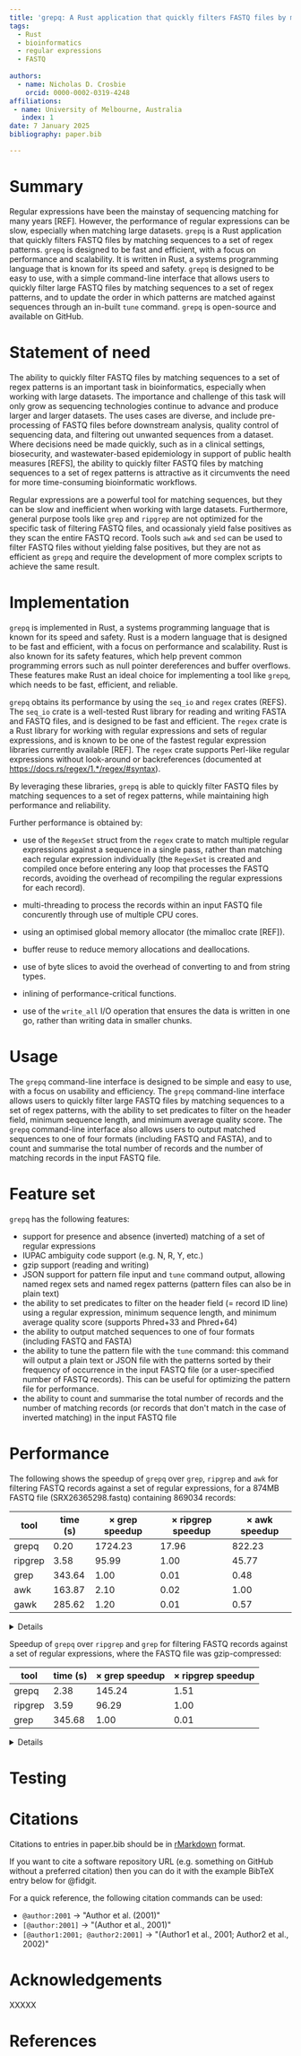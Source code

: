 ```yaml
---
title: 'grepq: A Rust application that quickly filters FASTQ files by matching sequences to a set of regex patterns.'
tags:
  - Rust
  - bioinformatics
  - regular expressions
  - FASTQ
 
authors:
  - name: Nicholas D. Crosbie 
    orcid: 0000-0002-0319-4248
affiliations:
 - name: University of Melbourne, Australia
   index: 1
date: 7 January 2025
bibliography: paper.bib

---
```


# Summary

Regular expressions have been the mainstay of sequencing matching for many years [REF]. However, the performance of regular expressions can be slow, especially when matching large datasets. `grepq` is a Rust application that quickly filters FASTQ files by matching sequences to a set of regex patterns. `grepq` is designed to be fast and efficient, with a focus on performance and scalability. It is written in Rust, a systems programming language that is known for its speed and safety. `grepq` is designed to be easy to use, with a simple command-line interface that allows users to quickly filter large FASTQ files by matching sequences to a set of regex patterns, and to update the order in which patterns are matched against sequences through an in-built `tune` command. `grepq` is open-source and available on GitHub.

# Statement of need

The ability to quickly filter FASTQ files by matching sequences to a set of regex patterns is an important task in bioinformatics, especially when working with large datasets. The importance and challenge of this task will only grow as sequencing technologies continue to advance and produce larger and larger datasets. The uses cases are diverse, and include pre-processing of FASTQ files before downstream analysis, quality control of sequencing data, and filtering out unwanted sequences from a dataset. Where decisions need be made quickly, such as in a clinical settings, biosecurity, and wastewater-based epidemiology in support of public health measures [REFS], the ability to quickly filter FASTQ files by matching sequences to a set of regex patterns is attractive as it circumvents the need for more time-consuming bioinformatic workflows.

Regular expressions are a powerful tool for matching sequences, but they can be slow and inefficient when working with large datasets. Furthermore, general purpose tools like `grep` and `ripgrep` are not optimized for the specific task of filtering FASTQ files, and ocassionaly yield false positives as they scan the entire FASTQ record. Tools such `awk` and `sed` can be used to filter FASTQ files without yielding false positives, but they are not as efficient as `grepq` and require the development of more complex scripts to achieve the same result.

# Implementation

`grepq` is implemented in Rust, a systems programming language that is known for its speed and safety. Rust is a modern language that is designed to be fast and efficient, with a focus on performance and scalability. Rust is also known for its safety features, which help prevent common programming errors such as null pointer dereferences and buffer overflows. These features make Rust an ideal choice for implementing a tool like `grepq`, which needs to be fast, efficient, and reliable.

`grepq` obtains its performance by using the `seq_io` and `regex` crates (REFS). The `seq_io` crate is a well-tested Rust library for reading and writing FASTA and FASTQ files, and is designed to be fast and efficient. The `regex` crate is a Rust library for working with regular expressions and sets of regular expressions, and is known to be one of the fastest regular expression libraries currently available [REF]. The `regex` crate supports Perl-like regular expressions without look-around or backreferences (documented at <https://docs.rs/regex/1.*/regex/#syntax>).

By leveraging these libraries, `grepq` is able to quickly filter FASTQ files by matching sequences to a set of regex patterns, while maintaining high performance and reliability.

Further performance is obtained by:

- use of the `RegexSet` struct from the `regex` crate to match multiple regular expressions against a sequence in a single pass, rather than matching each regular expression individually (the `RegexSet` is created and compiled once before entering any loop that processes the FASTQ records, avoiding the overhead of recompiling the regular expressions for each record).

- multi-threading to process the records within an input FASTQ file concurently through use of multiple CPU cores.

- using an optimised global memory allocator (the mimalloc crate [REF]).

- buffer reuse to reduce memory allocations and deallocations.

- use of byte slices to avoid the overhead of converting to and from string types.

- inlining of performance-critical functions.

- use of the `write_all` I/O operation that ensures the data is written in one go, rather than writing data in smaller chunks.

# Usage

The `grepq` command-line interface is designed to be simple and easy to use, with a focus on usability and efficiency. The `grepq` command-line interface allows users to quickly filter large FASTQ files by matching sequences to a set of regex patterns, with the ability to set predicates to filter on the header field, minimum sequence length, and minimum average quality score. The `grepq` command-line interface also allows users to output matched sequences to one of four formats (including FASTQ and FASTA), and to count and summarise the total number of records and the number of matching records in the input FASTQ file.

# Feature set

`grepq` has the following features:

- support for presence and absence (inverted) matching of a set of regular expressions
- IUPAC ambiguity code support (e.g. N, R, Y, etc.)
- gzip support (reading and writing)
- JSON support for pattern file input and `tune` command output, allowing named regex sets and named regex patterns (pattern files can also be in plain text)
- the ability to set predicates to filter on the header field (= record ID line) using a regular expression, minimum sequence length, and minimum average quality score (supports Phred+33 and Phred+64)
- the ability to output matched sequences to one of four formats (including FASTQ and FASTA)
- the ability to tune the pattern file with the `tune` command: this command will output a plain text or JSON file with the patterns sorted by their frequency of occurrence in the input FASTQ file (or a user-specified number of FASTQ records). This can be useful for optimizing the pattern file for performance.
- the ability to count and summarise the total number of records and the number of matching records (or records that don't match in the case of inverted matching) in the input FASTQ file

# Performance

The following shows the speedup of `grepq` over `grep`, `ripgrep` and `awk` for filtering FASTQ records against a set of regular expressions, for a 874MB FASTQ file (SRX26365298.fastq) containing 869034 records:

| tool    | time (s)  | &times; grep speedup | &times; ripgrep speedup | &times; awk speedup |
|---------|-----------|----------------------|-------------------------| ------------------- |
| grepq   |   0.20    | 1724.23              | 17.96                   | 822.23
| ripgrep |   3.58    |   95.99              |  1.00                   |  45.77
| grep    | 343.64    |    1.00              |  0.01                   |   0.48
| awk     | 163.87    |    2.10              |  0.02                   |   1.00
| gawk    | 285.62    |    1.20              |  0.01                   |   0.57

<details>
  <summary>Details</summary>
  <p>2022 model Mac Studio with 32GB RAM and Apple M1 max chip running macOS 15.0.1. The FASTQ file (SRX26365298.fastq) was 874MB in size and was stored on the internal SSD (APPLE SSD AP0512R). The pattern file contained 30 regex patterns (see `examples/16S-no-iupac.txt` for the patterns used). Under the same conditions and using the same pattern file, `grepq` processed a 104GB FASTQ file in 26 seconds (4GB/s) (`grepq` v1.3.5, `ripgrep` v14.1.1, `grep` 2.6.0-FreeBSD, `awk` v. 20200816, and `gawk` v.5.3.1. `ripgrep` was run with --colors 'match:none' --no-line-number, and `grep` was run with --color=never). Thw `awk` and `gawk` commands were run with a bash script, see `examples/match.sh`</p>
</details>

Speedup of `grepq` over `ripgrep` and `grep` for filtering FASTQ records against a set of regular expressions, where the FASTQ file was gzip-compressed:

| tool    | time (s) | &times; grep speedup | &times; ripgrep speedup |
|---------|----------|----------------------|-------------------------|
| grepq   |   2.38   | 145.24               | 1.51                    |
| ripgrep |   3.59   |  96.29               | 1.00                    |
| grep    | 345.68   |   1.00               | 0.01                    |

<details>
  <summary>Details</summary>
  <p>Conditions and versions as above, but the FASTQ file was gzip-compressed. `grepq` was run with the `-x` option, `ripgrep` with the `-z` option, and `grep` with the `-Z` option.</p>
</details>

# Testing

# Citations

Citations to entries in paper.bib should be in
[rMarkdown](http://rmarkdown.rstudio.com/authoring_bibliographies_and_citations.html)
format.

If you want to cite a software repository URL (e.g. something on GitHub without a preferred
citation) then you can do it with the example BibTeX entry below for @fidgit.

For a quick reference, the following citation commands can be used:

- `@author:2001`  ->  "Author et al. (2001)"
- `[@author:2001]` -> "(Author et al., 2001)"
- `[@author1:2001; @author2:2001]` -> "(Author1 et al., 2001; Author2 et al., 2002)"

# Acknowledgements

XXXXX

# References
